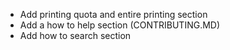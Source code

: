 - Add printing quota and entire printing section
- Add a how to help section (CONTRIBUTING.MD)
- Add how to search section
